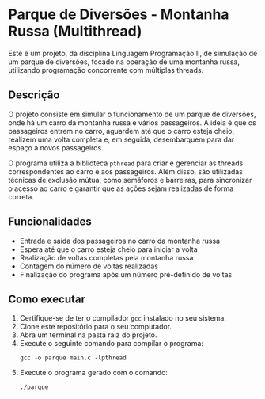 # Parque de Diversões - Montanha Russa (Multithread)

Este é um projeto, da disciplina Linguagem Programação II, de simulação de um parque de diversões, focado na operação de uma montanha russa, utilizando programação concorrente com múltiplas threads.

## Descrição

O projeto consiste em simular o funcionamento de um parque de diversões, onde há um carro da montanha russa e vários passageiros. A ideia é que os passageiros entrem no carro, aguardem até que o carro esteja cheio, realizem uma volta completa e, em seguida, desembarquem para dar espaço a novos passageiros.

O programa utiliza a biblioteca `pthread` para criar e gerenciar as threads correspondentes ao carro e aos passageiros. Além disso, são utilizadas técnicas de exclusão mútua, como semáforos e barreiras, para sincronizar o acesso ao carro e garantir que as ações sejam realizadas de forma correta.

## Funcionalidades

- Entrada e saída dos passageiros no carro da montanha russa
- Espera até que o carro esteja cheio para iniciar a volta
- Realização de voltas completas pela montanha russa
- Contagem do número de voltas realizadas
- Finalização do programa após um número pré-definido de voltas

## Como executar

1. Certifique-se de ter o compilador `gcc` instalado no seu sistema.
2. Clone este repositório para o seu computador.
3. Abra um terminal na pasta raiz do projeto.
4. Execute o seguinte comando para compilar o programa:
   ```
   gcc -o parque main.c -lpthread
   ```
5. Execute o programa gerado com o comando:
   ```
   ./parque
   ```
